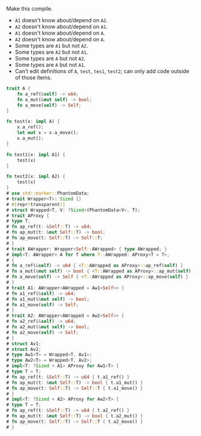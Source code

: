 Make this compile.
- `A1` doesn't know about/depend on `A2`.
- `A2` doesn't know about/depend on `A1`.
- `A1` doesn't know about/depend on `A`.
- `A2` doesn't know about/depend on `A`.
- Some types are `A1` but not `A2`.
- Some types are `A2` but not `A1`.
- Some types are `A` but not `A2`.
- Some types are `A` but not `A1`.
- Can't edit definitions of `A`, `test`, `tes1`, `test2`; can only add code outside of those items.
```rust
trait A {
    fn a_ref(&self) -> u64;
    fn a_mut(&mut self) -> bool;
    fn a_move(self) -> Self;
}

fn test(x: impl A) {
    x.a_ref();
    let mut x = x.a_move();
    x.a_mut();
}

fn test1(x: impl A1) {
    test(x)
}

fn test2(x: impl A2) {
    test(x)
}
# use std::marker::PhantomData;
# trait Wrapper<T>: Sized {}
# #[repr(transparent)]
# struct Wrapped<T, V: ?Sized>(PhantomData<V>, T);
# trait AProxy {
# type T;
# fn ap_ref(t: &Self::T) -> u64;
# fn ap_mut(t: &mut Self::T) -> bool;
# fn ap_move(t: Self::T) -> Self::T;
# }
# trait AWrapper: Wrapper<Self::AWrapped> { type AWrapped; }
# impl<T: AWrapper> A for T where T::AWrapped: AProxy<T = T>,
# {
# fn a_ref(&self) -> u64 { <T::AWrapped as AProxy>::ap_ref(self) }
# fn a_mut(&mut self) -> bool { <T::AWrapped as AProxy>::ap_mut(self) }
# fn a_move(self) -> Self { <T::AWrapped as AProxy>::ap_move(self) }
# }
# trait A1: AWrapper<AWrapped = Aw1<Self>> {
# fn a1_ref(&self) -> u64;
# fn a1_mut(&mut self) -> bool;
# fn a1_move(self) -> Self;
# }
# trait A2: AWrapper<AWrapped = Aw2<Self>> {
# fn a2_ref(&self) -> u64;
# fn a2_mut(&mut self) -> bool;
# fn a2_move(self) -> Self;
# }
# struct Av1;
# struct Av2;
# type Aw1<T> = Wrapped<T, Av1>;
# type Aw2<T> = Wrapped<T, Av2>;
# impl<T: ?Sized + A1> AProxy for Aw1<T> {
# type T = T;
# fn ap_ref(t: &Self::T) -> u64 { t.a1_ref() }
# fn ap_mut(t: &mut Self::T) -> bool { t.a1_mut() }
# fn ap_move(t: Self::T) -> Self::T { t.a1_move() }
# }
# impl<T: ?Sized + A2> AProxy for Aw2<T> {
# type T = T;
# fn ap_ref(t: &Self::T) -> u64 { t.a2_ref() }
# fn ap_mut(t: &mut Self::T) -> bool { t.a2_mut() }
# fn ap_move(t: Self::T) -> Self::T { t.a2_move() }
# }
```
